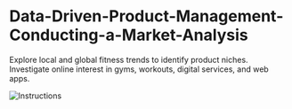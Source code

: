 # Data-Driven-Product-Management-Conducting-a-Market-Analysis
Explore local and global fitness trends to identify product niches. Investigate online interest in gyms, workouts, digital services, and web apps.

![Instructions](https://github.com/user-attachments/assets/39b10e92-ded1-4c45-863e-9dbf7377d2b2)

